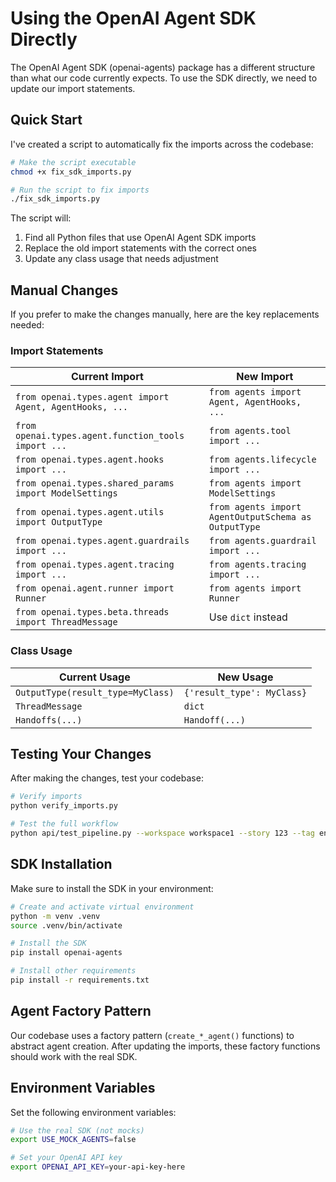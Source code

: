 # Using the OpenAI Agent SDK Directly

The OpenAI Agent SDK (openai-agents) package has a different structure than what our code currently expects. To use the SDK directly, we need to update our import statements.

## Quick Start

I've created a script to automatically fix the imports across the codebase:

```bash
# Make the script executable
chmod +x fix_sdk_imports.py

# Run the script to fix imports
./fix_sdk_imports.py
```

The script will:
1. Find all Python files that use OpenAI Agent SDK imports
2. Replace the old import statements with the correct ones
3. Update any class usage that needs adjustment

## Manual Changes

If you prefer to make the changes manually, here are the key replacements needed:

### Import Statements

| Current Import | New Import |
|----------------|------------|
| `from openai.types.agent import Agent, AgentHooks, ...` | `from agents import Agent, AgentHooks, ...` |
| `from openai.types.agent.function_tools import ...` | `from agents.tool import ...` |
| `from openai.types.agent.hooks import ...` | `from agents.lifecycle import ...` |
| `from openai.types.shared_params import ModelSettings` | `from agents import ModelSettings` |
| `from openai.types.agent.utils import OutputType` | `from agents import AgentOutputSchema as OutputType` |
| `from openai.types.agent.guardrails import ...` | `from agents.guardrail import ...` |
| `from openai.types.agent.tracing import ...` | `from agents.tracing import ...` |
| `from openai.agent.runner import Runner` | `from agents import Runner` |
| `from openai.types.beta.threads import ThreadMessage` | Use `dict` instead |

### Class Usage

| Current Usage | New Usage |
|---------------|-----------|
| `OutputType(result_type=MyClass)` | `{'result_type': MyClass}` |
| `ThreadMessage` | `dict` |
| `Handoffs(...)` | `Handoff(...)` |

## Testing Your Changes

After making the changes, test your codebase:

```bash
# Verify imports
python verify_imports.py

# Test the full workflow
python api/test_pipeline.py --workspace workspace1 --story 123 --tag enhance
```

## SDK Installation

Make sure to install the SDK in your environment:

```bash
# Create and activate virtual environment
python -m venv .venv
source .venv/bin/activate

# Install the SDK
pip install openai-agents

# Install other requirements
pip install -r requirements.txt
```

## Agent Factory Pattern

Our codebase uses a factory pattern (`create_*_agent()` functions) to abstract agent creation. After updating the imports, these factory functions should work with the real SDK.

## Environment Variables

Set the following environment variables:

```bash
# Use the real SDK (not mocks)
export USE_MOCK_AGENTS=false

# Set your OpenAI API key
export OPENAI_API_KEY=your-api-key-here
```
